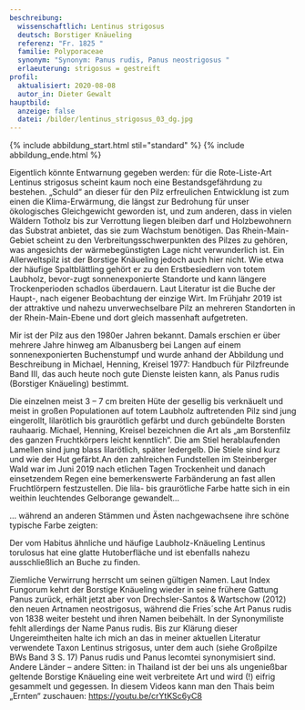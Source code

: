 ```yaml
---
beschreibung:
  wissenschaftlich: Lentinus strigosus
  deutsch: Borstiger Knäueling
  referenz: "Fr. 1825 "
  familie: Polyporaceae
  synonym: "Synonym: Panus rudis, Panus neostrigosus "
  erlaeuterung: strigosus = gestreift
profil:
  aktualisiert: 2020-08-08
  autor_in: Dieter Gewalt
hauptbild:
  anzeige: false
  datei: /bilder/lentinus_strigosus_03_dg.jpg
---
```

{% include abbildung_start.html stil="standard" %}
{% include abbildung_ende.html %}



Eigentlich könnte Entwarnung gegeben werden: für die Rote-Liste-Art Lentinus strigosus scheint kaum noch eine Bestandsgefährdung zu bestehen. „Schuld“ an dieser für den Pilz erfreulichen Entwicklung ist zum einen die Klima-Erwärmung, die längst zur Bedrohung für unser ökologisches Gleichgewicht geworden ist, und zum anderen, dass in vielen Wäldern Totholz bis zur Verrottung liegen bleiben darf und Holzbewohnern das Substrat anbietet, das sie zum Wachstum benötigen. Das Rhein-Main-Gebiet scheint zu den Verbreitungsschwerpunkten des Pilzes zu gehören, was angesichts der wärmebegünstigten Lage nicht verwunderlich ist. Ein Allerweltspilz ist der Borstige Knäueling jedoch auch hier nicht. Wie etwa der häufige Spaltblättling gehört er zu den Erstbesiedlern von totem Laubholz, bevor-zugt sonnenexponierte Standorte und kann längere Trockenperioden schadlos überdauern. Laut Literatur ist die Buche der Haupt-, nach eigener Beobachtung der einzige Wirt. Im Frühjahr 2019 ist der attraktive und nahezu unverwechselbare Pilz an mehreren Standorten in der Rhein-Main-Ebene und dort gleich massenhaft aufgetreten.

Mir ist der Pilz aus den 1980er Jahren bekannt. Damals erschien er über mehrere Jahre hinweg am Albanusberg bei Langen auf einem sonnenexponierten Buchenstumpf und wurde anhand der Abbildung und Beschreibung in Michael, Henning, Kreisel 1977: Handbuch für Pilzfreunde Band III, das auch heute noch gute Dienste leisten kann, als Panus rudis (Borstiger Knäueling) bestimmt.

Die einzelnen meist 3 – 7 cm breiten Hüte der gesellig bis verknäuelt und meist in großen Populationen auf totem Laubholz auftretenden Pilz sind jung eingerollt, lilarötlich bis graurötlich gefärbt und durch gebündelte Borsten rauhaarig. Michael, Henning, Kreisel bezeichnen die Art als „am Borstenfilz des ganzen Fruchtkörpers leicht kenntlich“. Die am Stiel herablaufenden Lamellen sind jung blass lilarötlich, später ledergelb. Die Stiele sind kurz und wie der Hut gefärbt.An den zahlreichen Fundstellen im Steinberger Wald war im Juni 2019 nach etlichen Tagen Trockenheit und danach einsetzendem Regen eine bemerkenswerte Farbänderung an fast allen Fruchtlörpern festzustellen. Die lila- bis graurötliche Farbe hatte sich in ein weithin leuchtendes Gelborange gewandelt…

… während an anderen Stämmen und Ästen nachgewachsene ihre schöne typische Farbe zeigten:

Der vom Habitus ähnliche und häufige Laubholz-Knäueling Lentinus torulosus hat eine glatte Hutoberfläche und ist ebenfalls nahezu ausschließlich an Buche zu finden.

Ziemliche Verwirrung herrscht um seinen gültigen Namen. Laut Index Fungorum kehrt der Borstige Knäueling wieder in seine frühere Gattung Panus zurück, erhält jetzt aber von Drechsler-Santos & Wartschow (2012) den neuen Artnamen neostrigosus, während die Fries´sche Art Panus rudis von 1838 weiter besteht und ihren Namen beibehält. In der Synonymiliste fehlt allerdings der Name Panus rudis. Bis zur Klärung dieser Ungereimtheiten halte ich mich an das in meiner aktuellen Literatur verwendete Taxon Lentinus strigosus, unter dem auch (siehe Großpilze BWs Band 3 S. 17) Panus rudis und Panus lecomtei synonymisiert sind.
Andere Länder – andere Sitten: in Thailand ist der bei uns als ungenießbar geltende Borstige Knäueling eine weit verbreitete Art und wird (!) eifrig gesammelt und gegessen. In diesem Videos kann man den Thais beim „Ernten“ zuschauen:   https://youtu.be/crYtKSc6yC8